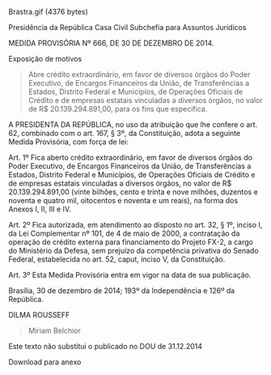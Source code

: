 Brastra.gif (4376 bytes)

Presidência da República
Casa Civil
Subchefia para Assuntos Jurídicos


MEDIDA PROVISÓRIA Nº 666, DE 30 DE DEZEMBRO DE 2014.

Exposição de motivos
> Abre crédito extraordinário, em favor de diversos órgãos do Poder Executivo, de Encargos Financeiros da União, de Transferências a Estados, Distrito Federal e Municípios, de Operações Oficiais de Crédito e de empresas estatais vinculadas a diversos órgãos, no valor de R$ 20.139.294.891,00, para os fins que especifica.


A  PRESIDENTA DA REPÚBLICA, no uso da atribuição que lhe confere o art. 62, combinado com o art. 167, § 3º, da Constituição, adota a seguinte Medida Provisória, com força de lei:

Art. 1º  Fica aberto crédito extraordinário, em favor de diversos órgãos do Poder Executivo, de Encargos Financeiros da União, de Transferências a Estados, Distrito Federal e Municípios, de Operações Oficiais de Crédito e de empresas estatais vinculadas a diversos órgãos, no valor de R$ 20.139.294.891,00 (vinte bilhões, cento e trinta e nove milhões, duzentos e noventa e quatro mil, oitocentos e noventa e um reais), na forma dos Anexos I, II, III e IV.

Art. 2º  Fica autorizada, em atendimento ao disposto no art. 32, § 1º, inciso I, da Lei Complementar nº 101, de 4 de maio de 2000, a contratação da operação de crédito externa para financiamento do Projeto FX-2, a cargo do Ministério da Defesa, sem prejuízo da competência privativa do Senado Federal, estabelecida no art. 52, caput, inciso V, da Constituição.

Art. 3º  Esta Medida Provisória entra em vigor na data de sua publicação.

Brasília, 30 de dezembro de 2014; 193º da Independência e 126º da República.

DILMA ROUSSEFF
> Miriam Belchior

Este texto não substitui o publicado no DOU de 31.12.2014

Download para anexo














